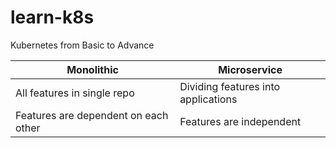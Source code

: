 # learn-k8s

Kubernetes from Basic to Advance

| Monolithic | Microservice |
|-------------|---------------|
| All features in single repo | Dividing features into applications |
| Features are dependent on each other | Features are independent |



